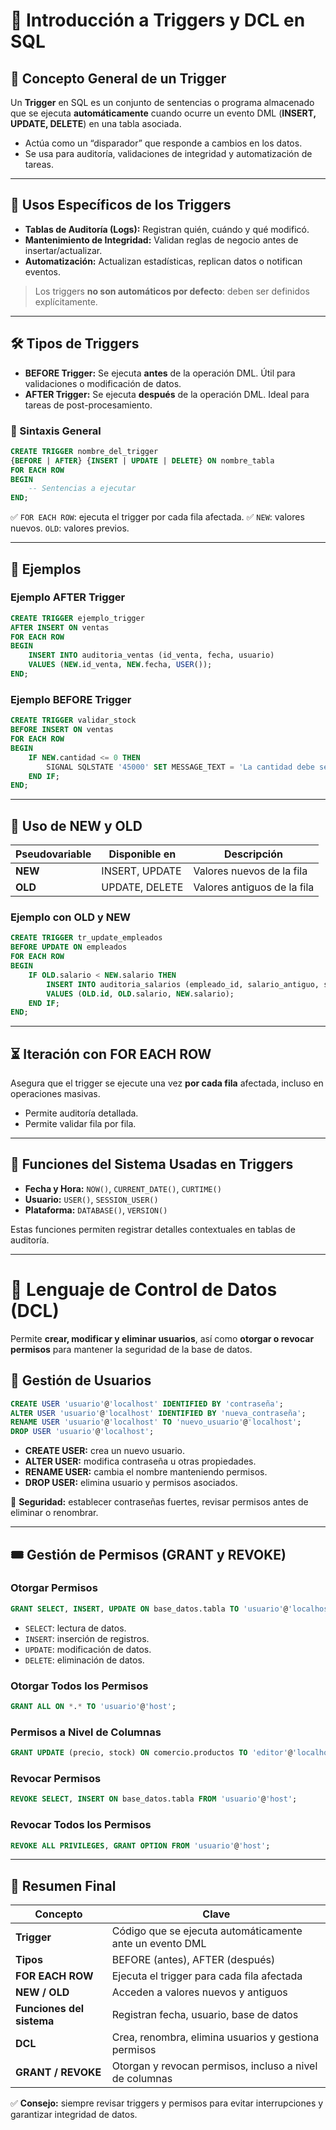 # 📌 Introducción a Triggers y DCL en SQL

## 🔹 Concepto General de un Trigger

Un **Trigger** en SQL es un conjunto de sentencias o programa almacenado que se ejecuta **automáticamente** cuando ocurre un evento DML (**INSERT, UPDATE, DELETE**) en una tabla asociada.

* Actúa como un “disparador” que responde a cambios en los datos.
* Se usa para auditoría, validaciones de integridad y automatización de tareas.

---

## 🎯 Usos Específicos de los Triggers

* **Tablas de Auditoría (Logs):** Registran quién, cuándo y qué modificó.
* **Mantenimiento de Integridad:** Validan reglas de negocio antes de insertar/actualizar.
* **Automatización:** Actualizan estadísticas, replican datos o notifican eventos.

> Los triggers **no son automáticos por defecto**: deben ser definidos explícitamente.

---

## 🛠 Tipos de Triggers

* **BEFORE Trigger:** Se ejecuta **antes** de la operación DML. Útil para validaciones o modificación de datos.
* **AFTER Trigger:** Se ejecuta **después** de la operación DML. Ideal para tareas de post-procesamiento.

### 📌 Sintaxis General

```sql
CREATE TRIGGER nombre_del_trigger
{BEFORE | AFTER} {INSERT | UPDATE | DELETE} ON nombre_tabla
FOR EACH ROW
BEGIN
    -- Sentencias a ejecutar
END;
```

✅ `FOR EACH ROW`: ejecuta el trigger por cada fila afectada.
✅ `NEW`: valores nuevos. `OLD`: valores previos.

---

## 📑 Ejemplos

### Ejemplo AFTER Trigger

```sql
CREATE TRIGGER ejemplo_trigger
AFTER INSERT ON ventas
FOR EACH ROW
BEGIN
    INSERT INTO auditoria_ventas (id_venta, fecha, usuario)
    VALUES (NEW.id_venta, NEW.fecha, USER());
END;
```

### Ejemplo BEFORE Trigger

```sql
CREATE TRIGGER validar_stock
BEFORE INSERT ON ventas
FOR EACH ROW
BEGIN
    IF NEW.cantidad <= 0 THEN
        SIGNAL SQLSTATE '45000' SET MESSAGE_TEXT = 'La cantidad debe ser mayor a 0';
    END IF;
END;
```

---

## 🔑 Uso de NEW y OLD

| Pseudovariable | Disponible en  | Descripción                 |
| -------------- | -------------- | --------------------------- |
| **NEW**        | INSERT, UPDATE | Valores nuevos de la fila   |
| **OLD**        | UPDATE, DELETE | Valores antiguos de la fila |

### Ejemplo con OLD y NEW

```sql
CREATE TRIGGER tr_update_empleados
BEFORE UPDATE ON empleados
FOR EACH ROW
BEGIN
    IF OLD.salario < NEW.salario THEN
        INSERT INTO auditoria_salarios (empleado_id, salario_antiguo, salario_nuevo)
        VALUES (OLD.id, OLD.salario, NEW.salario);
    END IF;
END;
```

---

## ⏳ Iteración con FOR EACH ROW

Asegura que el trigger se ejecute una vez **por cada fila** afectada, incluso en operaciones masivas.

* Permite auditoría detallada.
* Permite validar fila por fila.

---

## 🧰 Funciones del Sistema Usadas en Triggers

* **Fecha y Hora:** `NOW()`, `CURRENT_DATE()`, `CURTIME()`
* **Usuario:** `USER()`, `SESSION_USER()`
* **Plataforma:** `DATABASE()`, `VERSION()`

Estas funciones permiten registrar detalles contextuales en tablas de auditoría.

---

# 🔐 Lenguaje de Control de Datos (DCL)

Permite **crear, modificar y eliminar usuarios**, así como **otorgar o revocar permisos** para mantener la seguridad de la base de datos.

## 👤 Gestión de Usuarios

```sql
CREATE USER 'usuario'@'localhost' IDENTIFIED BY 'contraseña';
ALTER USER 'usuario'@'localhost' IDENTIFIED BY 'nueva_contraseña';
RENAME USER 'usuario'@'localhost' TO 'nuevo_usuario'@'localhost';
DROP USER 'usuario'@'localhost';
```

* **CREATE USER:** crea un nuevo usuario.
* **ALTER USER:** modifica contraseña u otras propiedades.
* **RENAME USER:** cambia el nombre manteniendo permisos.
* **DROP USER:** elimina usuario y permisos asociados.

🔑 **Seguridad:** establecer contraseñas fuertes, revisar permisos antes de eliminar o renombrar.

---

## 🎟 Gestión de Permisos (GRANT y REVOKE)

### Otorgar Permisos

```sql
GRANT SELECT, INSERT, UPDATE ON base_datos.tabla TO 'usuario'@'localhost';
```

* `SELECT`: lectura de datos.
* `INSERT`: inserción de registros.
* `UPDATE`: modificación de datos.
* `DELETE`: eliminación de datos.

### Otorgar Todos los Permisos

```sql
GRANT ALL ON *.* TO 'usuario'@'host';
```

### Permisos a Nivel de Columnas

```sql
GRANT UPDATE (precio, stock) ON comercio.productos TO 'editor'@'localhost';
```

### Revocar Permisos

```sql
REVOKE SELECT, INSERT ON base_datos.tabla FROM 'usuario'@'host';
```

### Revocar Todos los Permisos

```sql
REVOKE ALL PRIVILEGES, GRANT OPTION FROM 'usuario'@'host';
```

---

## 📌 Resumen Final

| Concepto                  | Clave                                                    |
| ------------------------- | -------------------------------------------------------- |
| **Trigger**               | Código que se ejecuta automáticamente ante un evento DML |
| **Tipos**                 | BEFORE (antes), AFTER (después)                          |
| **FOR EACH ROW**          | Ejecuta el trigger para cada fila afectada               |
| **NEW / OLD**             | Acceden a valores nuevos y antiguos                      |
| **Funciones del sistema** | Registran fecha, usuario, base de datos                  |
| **DCL**                   | Crea, renombra, elimina usuarios y gestiona permisos     |
| **GRANT / REVOKE**        | Otorgan y revocan permisos, incluso a nivel de columnas  |

✅ **Consejo:** siempre revisar triggers y permisos para evitar interrupciones y garantizar integridad de datos.